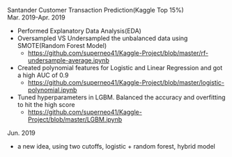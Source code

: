Santander Customer Transaction Prediction(Kaggle Top 15%)        
Mar. 2019-Apr. 2019 

- Performed Explanatory Data Analysis(EDA)
- Oversampled VS Undersampled the unbalanced data using SMOTE(Random Forest Model)
  - https://github.com/superneo41/Kaggle-Project/blob/master/rf-undersample-average.ipynb
- Created polynomial features for Logistic and Linear Regression and got a high AUC of 0.9
  - https://github.com/superneo41/Kaggle-Project/blob/master/logistic-polynomial.ipynb
- Tuned hyperparameters in LGBM. Balanced the accuracy and overfitting to hit the high score
  - https://github.com/superneo41/Kaggle-Project/blob/master/LGBM.ipynb

Jun. 2019
- a new idea, using two cutoffs, logistic + random forest, hybrid model
